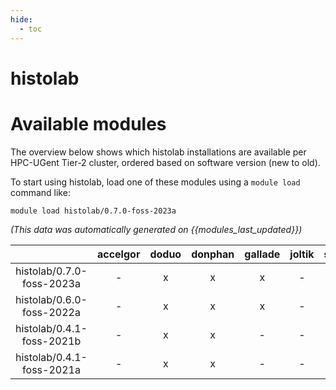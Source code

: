 ```yaml
---
hide:
  - toc
---
```


histolab
========

# Available modules


The overview below shows which histolab installations are available per HPC-UGent Tier-2 cluster, ordered based on software version (new to old).

To start using histolab, load one of these modules using a `module load` command like:

```shell
module load histolab/0.7.0-foss-2023a
```

*(This data was automatically generated on {{modules_last_updated}})*  

| |accelgor|doduo|donphan|gallade|joltik|shinx|skitty|
| :---: | :---: | :---: | :---: | :---: | :---: | :---: | :---: |
|histolab/0.7.0-foss-2023a|-|x|x|x|-|x|x|
|histolab/0.6.0-foss-2022a|-|x|x|x|-|-|-|
|histolab/0.4.1-foss-2021b|-|x|x|-|-|-|-|
|histolab/0.4.1-foss-2021a|-|x|x|-|-|-|-|
